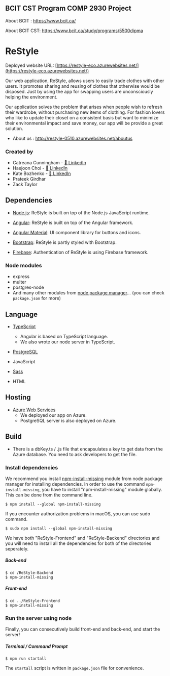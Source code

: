 ## BCIT CST Program COMP 2930 Project 

About BCIT : https://www.bcit.ca/

About BCIT CST: https://www.bcit.ca/study/programs/5500dipma



# ReStyle

Deployed website URL: [https://restyle-eco.azurewebsites.net/](https://restyle-eco.azurewebsites.net/)

Our web application, ReStyle, allows users to easily trade clothes with other users. It promotes sharing and reusing of clothes that otherwise would be disposed. Just by using the app for swapping users are unconsciously helping the environment.

Our application solves the problem that arises when people wish to refresh their wardrobe, without purchasing new items of clothing. For fashion lovers who like to update their closet on a consistent basis but want to minimize their environmental impact and save money, our app will be provide a great solution.

- About us : http://restyle-0510.azurewebsites.net/aboutus



### Created by

- Catreana Cunningham - [🔗 LinkedIn](https://www.linkedin.com/in/catreana-cunningham-07ab4657/)
- Haejoon Choi - [🔗 LinkedIn](https://www.linkedin.com/in/haejoonchoi/)
- Kate Bozhenko - [🔗 LinkedIn](https://www.linkedin.com/in/kateryna-bozhenko-842a57a7/)
- Prateek Girdhar
- Zack Taylor



## Dependencies

- [Node.js](https://nodejs.org/en/): ReStyle is built on top of the Node.js JavaScript runtime.

- [Angular](https://angular.io/): ReStyle is built on top of the Angular framework.

- [Angular Material](https://material.angular.io/): UI component library for buttons and icons.

- [Bootstrap](https://getbootstrap.com/): ReStyle is partly styled with Bootstrap.

- [Firebase](https://firebase.google.com/): Authentication of ReStyle is using Firebase framework.

  

### Node modules

- express
- multer
- postgres-node
- And many other modules from [node package manager](https://www.npmjs.com/)… (you can check `package.json` for more)



## Language

- [TypeScript](https://www.typescriptlang.org/)

  - Angular is based on TypeScript language. 
  - We also wrote our node server in TypeScript. 

- [PostgreSQL](https://www.postgresql.org/)

- JavaScript

- [Sass](https://sass-lang.com/)

- HTML

  

## Hosting

- [Azure Web Services](https://azure.microsoft.com/en-ca/free/cloud-services/search/?&OCID=AID719803_SEM_zBVKwwIG&lnkd=Google_Azure_Brand&dclid=CjgKEAjww47nBRC_7umJ2YDDvHMSJADGx9nAxdf-mA1TAZfRV5eIgm5Az3g1YU_MxFFW81_Z00o5b_D_BwE)
  - We deployed our app on Azure.
  - PostgreSQL server is also deployed on Azure.



## Build

- There is a dbKey.ts / .js file that encapsulates a key to get data from the Azure database. You need to ask developers to get the file.



### Install dependencies

We recommend you install [npm-install-missing](https://www.npmjs.com/package/npm-install-missing) module from node package manager for installing dependencies. In order to use the command `npm-install-missing`, you have to install "npm-install-missing" module globally. This can be done from the command line.

```shell
$ npm install --global npm-install-missing
```

If you encounter authorization problems in macOS, you can use sudo command.

```shell
$ sudo npm install --global npm-install-missing
```



We have both "ReStyle-Frontend" and "ReStyle-Backend" directories and you will need to install all the dependencies for both of the directories seperately. 

##### Back-end 

```shell
$ cd /ReStyle-Backend
$ npm-install-missing
```

##### Front-end

```shell
$ cd ../ReStyle-Frontend
$ npm-install-missing
```



### Run the server using node

Finally, you can consecutively build front-end and back-end, and start the server!

##### Terminal / Command Prompt

```shell
$ npm run startall
```

The `startall` script is written in `package.json` file for convenience.

